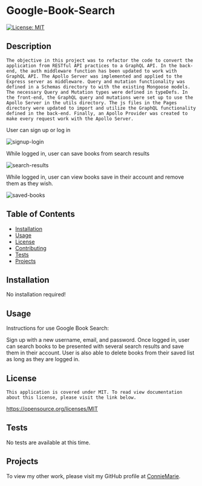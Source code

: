 # Google-Book-Search

  [![License: MIT](https://img.shields.io/badge/license-MIT-blue.svg)](#license)

  ## Description
    The objective in this project was to refactor the code to convert the application from RESTful API practices to a GraphQL API. In the back-end, the auth middleware function has been updated to work with GraphQL API. The Apollo Server was implemented and applied to the Express server as middleware. Query and mutation functionality was defined in a Schemas directory to with the existing Mongoose models. The necessary Query and Mutation types were defined in typeDefs. In the front-end, the GraphQL query and mutations were set up to use the Apollo Server in the utils directory. The js files in the Pages directory were updated to import and utilize the GraphQL functionality defined in the back-end. Finally, an Apollo Provider was created to make every request work with the Apollo Server.


  
  
      
User can sign up or log in

![signup-login](https://user-images.githubusercontent.com/105762638/206319110-2474106a-dcff-4bc5-8eec-0e1850a820c3.png)


While logged in, user can save books from search results

![search-results](https://user-images.githubusercontent.com/105762638/206319107-7addd35a-cfcb-4d85-b0ee-cf4be1813039.png)


While logged in, user can view books save in their account and remove them as they wish.

![saved-books](https://user-images.githubusercontent.com/105762638/206319111-45aca08d-2440-4d87-8532-05349ccddd7e.png)


  ## Table of Contents
  - [Installation](#installation)
  - [Usage](#usage)
  - [License](#license)
  - [Contributing](#contributing)
  - [Tests](#tests)
  - [Projects](#projects)
  

  ## Installation
  No installation required!

  ## Usage
  Instructions for use Google Book Search:

  Sign up with a new username, email, and password. Once logged in, user can search books to be presented with several search results and save them in their account. User is also able to delete books from their saved list as long as they are logged in. 

  ## License
    This application is covered under MIT. To read view documentation about this license, please visit the link below.
  https://opensource.org/licenses/MIT

  ## Tests
  No tests are available at this time.

  ## Projects

  To view my other work, please visit my GitHub profile at [ConnieMarie](https://www.github.com/ConnieMarie). 

